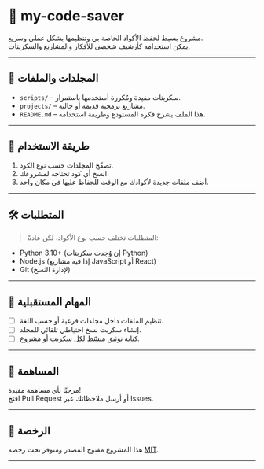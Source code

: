 # 🧠 my-code-saver

مشروع بسيط لحفظ الأكواد الخاصة بي وتنظيمها بشكل عملي وسريع.  
يمكن استخدامه كأرشيف شخصي للأفكار والمشاريع والسكربتات.

---

## 📁 المجلدات والملفات

- `scripts/` – سكربتات مفيدة ومُكررة أستخدمها باستمرار.
- `projects/` – مشاريع برمجية قديمة أو حالية.
- `README.md` – هذا الملف يشرح فكرة المستودع وطريقة استخدامه.

---

## 🚀 طريقة الاستخدام

1. تصفّح المجلدات حسب نوع الكود.
2. انسخ أي كود تحتاجه لمشروعك.
3. أضف ملفات جديدة لأكوادك مع الوقت للحفاظ عليها في مكان واحد.

---

## 🛠️ المتطلبات

> المتطلبات تختلف حسب نوع الأكواد، لكن عادةً:

- Python 3.10+ (إن وُجدت سكربتات Python)
- Node.js (إذا فيه مشاريع JavaScript أو React)
- Git (لإدارة النسخ)

---

## 📌 المهام المستقبلية

- [ ] تنظيم الملفات داخل مجلدات فرعية أو حسب اللغة.
- [ ] إنشاء سكربت نسخ احتياطي تلقائي للمجلد.
- [ ] كتابة توثيق مبسّط لكل سكربت أو مشروع.

---

## 🤝 المساهمة

مرحبًا بأي مساهمة مفيدة!  
افتح Pull Request أو أرسل ملاحظاتك عبر Issues.

---

## 📄 الرخصة

هذا المشروع مفتوح المصدر ومتوفر تحت رخصة [MIT](LICENSE).

---
